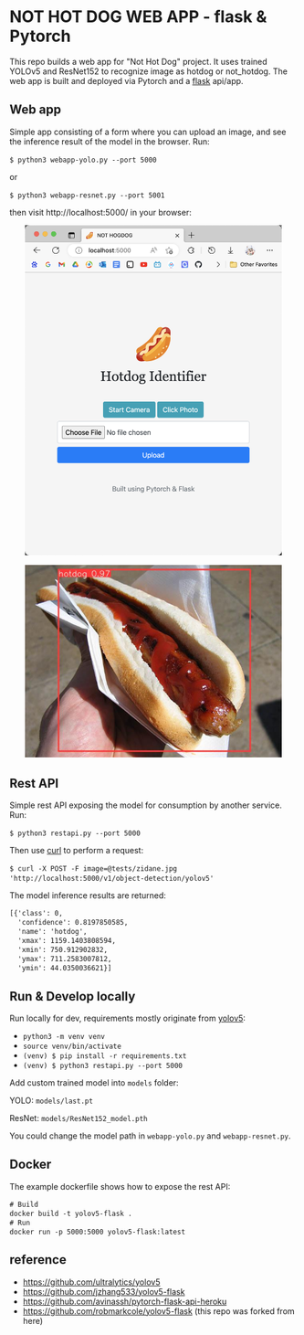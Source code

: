 # NOT HOT DOG WEB APP - flask & Pytorch
This repo builds a web app for "Not Hot Dog" project. It uses trained YOLOv5 and ResNet152 to recognize image as hotdog or not_hotdog. The web app is built and deployed via Pytorch and a [flask](https://flask.palletsprojects.com/en/1.1.x/) api/app.

## Web app
Simple app consisting of a form where you can upload an image, and see the inference result of the model in the browser. Run:

`$ python3 webapp-yolo.py --port 5000`

or

`$ python3 webapp-resnet.py --port 5001`

then visit http://localhost:5000/ in your browser:

<p align="center">
<img src="docs/app_form.png" width="450">
</p>

<p align="center">
<img src="docs/app_result.jpg" width="450">
</p>

## Rest API
Simple rest API exposing the model for consumption by another service. Run:

`$ python3 restapi.py --port 5000`

Then use [curl](https://curl.se/) to perform a request:

`$ curl -X POST -F image=@tests/zidane.jpg 'http://localhost:5000/v1/object-detection/yolov5'`

The model inference results are returned:

```
[{'class': 0,
  'confidence': 0.8197850585,
  'name': 'hotdog',
  'xmax': 1159.1403808594,
  'xmin': 750.912902832,
  'ymax': 711.2583007812,
  'ymin': 44.0350036621}]
```

## Run & Develop locally
Run locally for dev, requirements mostly originate from [yolov5](https://github.com/ultralytics/yolov5/blob/master/requirements.txt):
* `python3 -m venv venv`
* `source venv/bin/activate`
* `(venv) $ pip install -r requirements.txt`
* `(venv) $ python3 restapi.py --port 5000`

Add custom trained model into `models` folder:

YOLO: `models/last.pt`

ResNet: `models/ResNet152_model.pth`

You could change the model path in `webapp-yolo.py` and `webapp-resnet.py`.


## Docker
The example dockerfile shows how to expose the rest API:
```
# Build
docker build -t yolov5-flask .
# Run
docker run -p 5000:5000 yolov5-flask:latest
```

## reference
- https://github.com/ultralytics/yolov5
- https://github.com/jzhang533/yolov5-flask 
- https://github.com/avinassh/pytorch-flask-api-heroku
- https://github.com/robmarkcole/yolov5-flask (this repo was forked from here)
